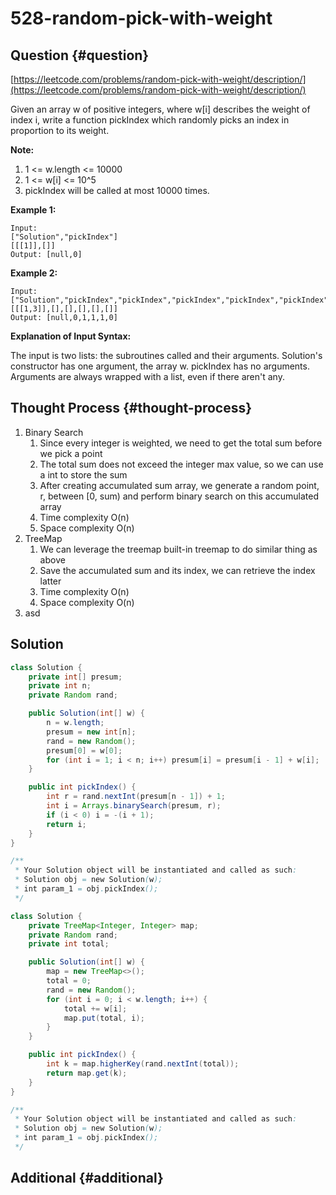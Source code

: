 # 528-random-pick-with-weight

## Question {#question}

[https://leetcode.com/problems/random-pick-with-weight/description/](https://leetcode.com/problems/random-pick-with-weight/description/)

Given an array w of positive integers, where w\[i\] describes the weight of index i, write a function pickIndex which randomly picks an index in proportion to its weight.

**Note:**    


1. 1 &lt;= w.length &lt;= 10000
2. 1 &lt;= w\[i\] &lt;= 10^5
3. pickIndex will be called at most 10000 times.

**Example 1:**

```text
Input: 
["Solution","pickIndex"]
[[[1]],[]]
Output: [null,0]
```

**Example 2:**

```text
Input: 
["Solution","pickIndex","pickIndex","pickIndex","pickIndex","pickIndex"]
[[[1,3]],[],[],[],[],[]]
Output: [null,0,1,1,1,0]
```

**Explanation of Input Syntax:**    


The input is two lists: the subroutines called and their arguments. Solution's constructor has one argument, the array w. pickIndex has no arguments. Arguments are always wrapped with a list, even if there aren't any.

## Thought Process {#thought-process}

1. Binary Search
   1. Since every integer is weighted, we need to get the total sum before we pick a point
   2. The total sum does not exceed the integer max value, so we can use a int to store the sum
   3. After creating accumulated sum array, we generate a random point, r, between \[0, sum\) and perform binary search on this accumulated array
   4. Time complexity O\(n\)
   5. Space complexity O\(n\)
2. TreeMap
   1. We can leverage the treemap built-in treemap to do similar thing as above
   2. Save the accumulated sum and its index, we can retrieve the index latter
   3. Time complexity O\(n\)
   4. Space complexity O\(n\)
3. asd

## Solution

```java
class Solution {
    private int[] presum;
    private int n;
    private Random rand;

    public Solution(int[] w) {
        n = w.length;
        presum = new int[n];
        rand = new Random();
        presum[0] = w[0];
        for (int i = 1; i < n; i++) presum[i] = presum[i - 1] + w[i];
    }

    public int pickIndex() {
        int r = rand.nextInt(presum[n - 1]) + 1;
        int i = Arrays.binarySearch(presum, r);
        if (i < 0) i = -(i + 1);
        return i;
    }
}

/**
 * Your Solution object will be instantiated and called as such:
 * Solution obj = new Solution(w);
 * int param_1 = obj.pickIndex();
 */
```

```java
class Solution {
    private TreeMap<Integer, Integer> map;
    private Random rand;
    private int total;

    public Solution(int[] w) {
        map = new TreeMap<>();
        total = 0;
        rand = new Random();
        for (int i = 0; i < w.length; i++) {
            total += w[i];
            map.put(total, i);
        }
    }

    public int pickIndex() {
        int k = map.higherKey(rand.nextInt(total));
        return map.get(k);
    }
}

/**
 * Your Solution object will be instantiated and called as such:
 * Solution obj = new Solution(w);
 * int param_1 = obj.pickIndex();
 */
```

## Additional {#additional}

